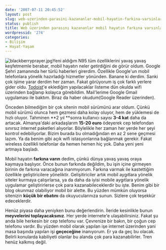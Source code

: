 ```yaml
---
date: '2007-07-11 20:45:52'
layout: post
slug: web-uzerinden-parasini-kazananlar-mobil-hayatin-farkina-varsinlar
status: publish
title: Web üzerinden parasını kazananlar mobil hayatın farkına varsınlar
wordpressid: '274'
categories:
- Bilişim
- Hayat-Yaşam
---
```


![blackberryprayer.jpg](http://blog.arsln.org/image/blackberryprayer.jpg)Yeni aldığım N95 tüm özelliklerini yavaş yavaş keşfetmemle berabar, mobil hayatın neler getirdiğini de görür oldum. Google Şehri zamanında her türlü haberleri girerdim. Özellikle Google'un mobil telefonlara yönelik hazırladığı hizmetler yönünden. Banane ki derdim. Sanki çok işime yarar derdim her zaman. Fakat görüyorum iş çok farklı yerlere gider oldu. [Todoist](http://todoist.com)'e eklediğim yapılacaklar listeme dün okulda wifi üzerinden bağlanıp kolayca görebildim. Mail'lerime Google Gmail uygulaması ile baktım. Biraz da haber okudum(Google Reader üzerinden). 

Önceden bilmediğim bir çok sitenin mobil sürümünü arar oldum. Çünkü mobil sürümü olunca hem gezmesi daha kolay oluyor, hem de yüklemesi de hızlı oluyor. Tahminen **2 yıl **sonra kullanıcı sayısı **3-4 kat** daha da artacak. Almanya'daki arkadaşlarım **15-20 euro** ödeyerek cep telefondan sınırsız internet paketleri alıyorlar. Böylelikle her zaman her yerde her şeyi kontrol edebiliyorlar. Bizim burada bu olmadığından en az 2 sene geçmesi lazım. Ya da benim gibi açık wifi istasyonlarına bağlanmak gerekir. Fakat wireless özellikli telefonlar da hemen hemen hiç yok. Daha yeni yeni artmaya başladı. 

Mobil hayatın **farkına varın** dedim, çünkü dünya yavaş yavaş oraya kaymaya başlıyor. Önce bunun farkında değildim, bu işin içine girmeyen birinin de farkına varacağına inanmıyorum. Farkına varmak ile kastettiğim özellikle geliştiricilere yöneliktir. Gelişitiriciler artık mobil aygıtlara yönelik siteler kurmaya çalışırlarsa, ya da daha da iyisi mobile aygıtlara yönelik uygulamar geliştirirlerse çok para kazanabileceklerdir bu işte. Benim gibi bir blog okunmaz olabiliyor mobil bir alette. Bu yüzden mümkün oluyorsa sitenizin **küçük bir ebatını** da okuyucularınıza sunun. Sizlere çok teşekkür edeceklerdir. 

Henüz piyasa daha yeniyken bunu değerlendirin. İleride kesinlikle bunun **meyvelerini toplayacaksınız**. Her yerde internete'e ulaşabilirsiniz. Fakat şu anda bile herkesin bir cep telefonu var. Çevrenize bir bakın, bir çoğun cep telefonu vardır. Bu yüzden mobil olarak yapılan işe internet üzerinden yani masa başında yapılan işi **geçeceğine** inanıyorum. Er ya da geç bu olacak. Belirli konularda kabiliyeti olanlar bu alanda çok para kazanabilirler. Tren henüz kalkmış değil.



